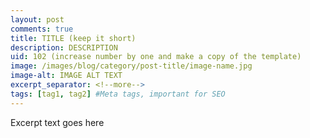 ```yaml
---
layout: post
comments: true
title: TITLE (keep it short)
description: DESCRIPTION
uid: 102 (increase number by one and make a copy of the template)
image: /images/blog/category/post-title/image-name.jpg
image-alt: IMAGE ALT TEXT
excerpt_separator: <!--more-->
tags: [tag1, tag2] #Meta tags, important for SEO
---
```


Excerpt text goes here
<!--more-->
